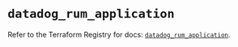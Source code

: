 # `datadog_rum_application`

Refer to the Terraform Registry for docs: [`datadog_rum_application`](https://registry.terraform.io/providers/datadog/datadog/3.78.0/docs/resources/rum_application).
